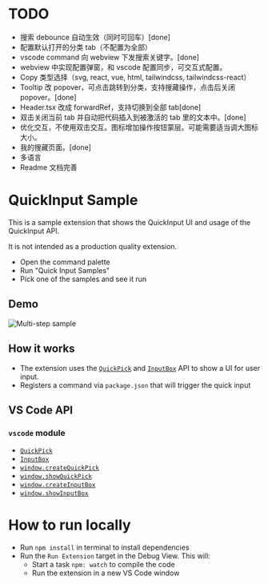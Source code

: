 # TODO

* 搜索 debounce 自动生效（同时可回车）[done]
* 配置默认打开的分类 tab（不配置为全部）
* vscode command 向 webview 下发搜索关键字。[done]
* webview 中实现配置弹窗，和 vscode 配置同步，可交互式配置。
* Copy 类型选择（svg, react, vue, html, tailwindcss, tailwindcss-react）
* Tooltip 改 popover，可点击跳转到分类，支持搜藏操作，点击后关闭 popover。[done]
* Header.tsx 改成 forwardRef，支持切换到全部 tab[done]
* 双击关闭当前 tab 并自动把代码插入到被激活的 tab 里的文本中。[done]
* 优化交互，不使用双击交互。图标增加操作按钮蒙层。可能需要适当调大图标大小。
* 我的搜藏页面。[done]
* 多语言
* Readme 文档完善


# QuickInput Sample

This is a sample extension that shows the QuickInput UI and usage of the QuickInput API.

It is not intended as a production quality extension.

- Open the command palette
- Run "Quick Input Samples"
- Pick one of the samples and see it run

## Demo

![Multi-step sample](https://raw.githubusercontent.com/Microsoft/vscode-extension-samples/main/quickinput-sample/preview.gif)

## How it works

- The extension uses the [`QuickPick`](https://code.visualstudio.com/api/references/vscode-api#QuickPick) and [`InputBox`](https://code.visualstudio.com/api/references/vscode-api#InputBox) API to show a UI for user input.
- Registers a command via `package.json` that will trigger the quick input

## VS Code API

### `vscode` module

- [`QuickPick`](https://code.visualstudio.com/api/references/vscode-api#QuickPick)
- [`InputBox`](https://code.visualstudio.com/api/references/vscode-api#InputBox)
- [`window.createQuickPick`](https://code.visualstudio.com/api/references/vscode-api#window.createQuickPick)
- [`window.showQuickPick`](https://code.visualstudio.com/api/references/vscode-api#window.showQuickPick)
- [`window.createInputBox`](https://code.visualstudio.com/api/references/vscode-api#window.createInputBox)
- [`window.showInputBox`](https://code.visualstudio.com/api/references/vscode-api#window.showInputBox)

# How to run locally

- Run `npm install` in terminal to install dependencies
- Run the `Run Extension` target in the Debug View. This will:
	- Start a task `npm: watch` to compile the code
	- Run the extension in a new VS Code window
